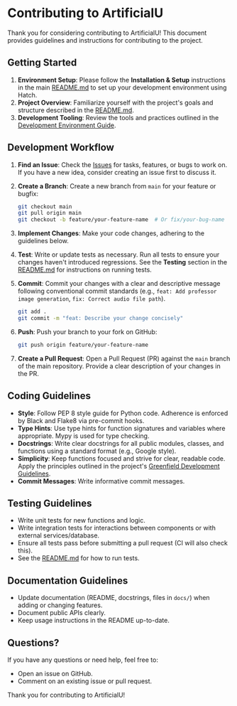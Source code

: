 # Contributing to ArtificialU

Thank you for considering contributing to ArtificialU! This document provides guidelines and instructions for contributing to the project.

## Getting Started

1. **Environment Setup**: Please follow the **Installation & Setup** instructions in the main [README.md](README.md) to set up your development environment using Hatch.
2. **Project Overview**: Familiarize yourself with the project's goals and structure described in the [README.md](README.md).
3. **Development Tooling**: Review the tools and practices outlined in the [Development Environment Guide](docs/development.md).

## Development Workflow

1. **Find an Issue**: Check the [Issues](https://github.com/ballPointPenguin/artificial-u/issues) for tasks, features, or bugs to work on. If you have a new idea, consider creating an issue first to discuss it.
2. **Create a Branch**: Create a new branch from `main` for your feature or bugfix:

    ```bash
    git checkout main
    git pull origin main
    git checkout -b feature/your-feature-name  # Or fix/your-bug-name
    ```

3. **Implement Changes**: Make your code changes, adhering to the guidelines below.
4. **Test**: Write or update tests as necessary. Run all tests to ensure your changes haven't introduced regressions. See the **Testing** section in the [README.md](README.md) for instructions on running tests.
5. **Commit**: Commit your changes with a clear and descriptive message following conventional commit standards (e.g., `feat: Add professor image generation`, `fix: Correct audio file path`).

    ```bash
    git add .
    git commit -m "feat: Describe your change concisely"
    ```

6. **Push**: Push your branch to your fork on GitHub:

    ```bash
    git push origin feature/your-feature-name
    ```

7. **Create a Pull Request**: Open a Pull Request (PR) against the `main` branch of the main repository. Provide a clear description of your changes in the PR.

## Coding Guidelines

- **Style**: Follow PEP 8 style guide for Python code. Adherence is enforced by Black and Flake8 via pre-commit hooks.
- **Type Hints**: Use type hints for function signatures and variables where appropriate. Mypy is used for type checking.
- **Docstrings**: Write clear docstrings for all public modules, classes, and functions using a standard format (e.g., Google style).
- **Simplicity**: Keep functions focused and strive for clear, readable code. Apply the principles outlined in the project's [Greenfield Development Guidelines](<#greenfield-development-guidelines>).
- **Commit Messages**: Write informative commit messages.

## Testing Guidelines

- Write unit tests for new functions and logic.
- Write integration tests for interactions between components or with external services/database.
- Ensure all tests pass before submitting a pull request (CI will also check this).
- See the [README.md](README.md#testing) for how to run tests.

## Documentation Guidelines

- Update documentation (README, docstrings, files in `docs/`) when adding or changing features.
- Document public APIs clearly.
- Keep usage instructions in the README up-to-date.

## Questions?

If you have any questions or need help, feel free to:

- Open an issue on GitHub.
- Comment on an existing issue or pull request.

Thank you for contributing to ArtificialU!
